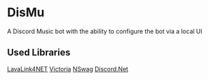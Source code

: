 # DisMu
A Discord Music bot with the ability to configure the bot via a local UI

## Used Libraries
[LavaLink4NET](https://github.com/angelobreuer/Lavalink4NET)
[Victoria](https://github.com/Yucked/Victoria)
[NSwag](https://github.com/RicoSuter/NSwag)
[Discord.Net](https://github.com/discord-net/Discord.Net)
